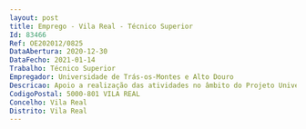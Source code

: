 ```yaml
--- 
layout: post
title: Emprego - Vila Real - Técnico Superior
Id: 83466
Ref: OE202012/0825
DataAbertura: 2020-12-30
DataFecho: 2021-01-14
Trabalho: Técnico Superior
Empregador: Universidade de Trás-os-Montes e Alto Douro
Descricao: Apoio a realização das atividades no âmbito do Projeto Universidade Sem Fronteiras (UNISF)  Análise de legislação relativa a criação de graus de ensino em parceria  Preparação de relatórios e outros documentos  Colaboração na avaliação e disseminação dos resultados do projeto  Apoio à realização de contactos na UTAD e com os parceiros do projeto  Apoio à realização de seminários e outros eventos
CodigoPostal: 5000-801 VILA REAL
Concelho: Vila Real
Distrito: Vila Real
--- 
```

